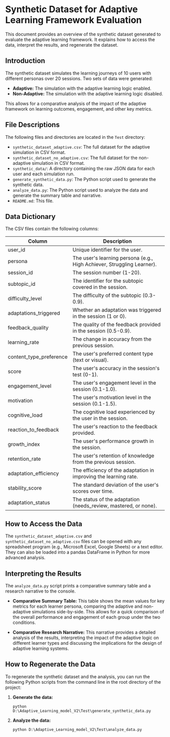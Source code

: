 
# Synthetic Dataset for Adaptive Learning Framework Evaluation

This document provides an overview of the synthetic dataset generated to evaluate the adaptive learning framework. It explains how to access the data, interpret the results, and regenerate the dataset.

## Introduction

The synthetic dataset simulates the learning journeys of 10 users with different personas over 20 sessions. Two sets of data were generated:

*   **Adaptive:** The simulation with the adaptive learning logic enabled.
*   **Non-Adaptive:** The simulation with the adaptive learning logic disabled.

This allows for a comparative analysis of the impact of the adaptive framework on learning outcomes, engagement, and other key metrics.

## File Descriptions

The following files and directories are located in the `Test` directory:

*   `synthetic_dataset_adaptive.csv`: The full dataset for the adaptive simulation in CSV format.
*   `synthetic_dataset_no_adaptive.csv`: The full dataset for the non-adaptive simulation in CSV format.
*   `synthetic_data/`: A directory containing the raw JSON data for each user and each simulation run.
*   `generate_synthetic_data.py`: The Python script used to generate the synthetic data.
*   `analyze_data.py`: The Python script used to analyze the data and generate the summary table and narrative.
*   `README.md`: This file.

## Data Dictionary

The CSV files contain the following columns:

| Column | Description |
|---|---|
| user_id | Unique identifier for the user. |
| persona | The user's learning persona (e.g., High Achiever, Struggling Learner). |
| session_id | The session number (1-20). |
| subtopic_id | The identifier for the subtopic covered in the session. |
| difficulty_level | The difficulty of the subtopic (0.3-0.9). |
| adaptations_triggered | Whether an adaptation was triggered in the session (1 or 0). |
| feedback_quality | The quality of the feedback provided in the session (0.5-0.9). |
| learning_rate | The change in accuracy from the previous session. |
| content_type_preference | The user's preferred content type (text or visual). |
| score | The user's accuracy in the session's test (0-1). |
| engagement_level | The user's engagement level in the session (0.1-1.0). |
| motivation | The user's motivation level in the session (0.1-1.5). |
| cognitive_load | The cognitive load experienced by the user in the session. |
| reaction_to_feedback | The user's reaction to the feedback provided. |
| growth_index | The user's performance growth in the session. |
| retention_rate | The user's retention of knowledge from the previous session. |
| adaptation_efficiency | The efficiency of the adaptation in improving the learning rate. |
| stability_score | The standard deviation of the user's scores over time. |
| adaptation_status | The status of the adaptation (needs_review, mastered, or none). |

## How to Access the Data

The `synthetic_dataset_adaptive.csv` and `synthetic_dataset_no_adaptive.csv` files can be opened with any spreadsheet program (e.g., Microsoft Excel, Google Sheets) or a text editor. They can also be loaded into a pandas DataFrame in Python for more advanced analysis.

## Interpreting the Results

The `analyze_data.py` script prints a comparative summary table and a research narrative to the console. 

*   **Comparative Summary Table:** This table shows the mean values for key metrics for each learner persona, comparing the adaptive and non-adaptive simulations side-by-side. This allows for a quick comparison of the overall performance and engagement of each group under the two conditions.

*   **Comparative Research Narrative:** This narrative provides a detailed analysis of the results, interpreting the impact of the adaptive logic on different learner types and discussing the implications for the design of adaptive learning systems.

## How to Regenerate the Data

To regenerate the synthetic dataset and the analysis, you can run the following Python scripts from the command line in the root directory of the project:

1.  **Generate the data:**
    ```
    python D:\Adaptive_Learning_model_V2\Test\generate_synthetic_data.py
    ```

2.  **Analyze the data:**
    ```
    python D:\Adaptive_Learning_model_V2\Test\analyze_data.py
    ```
